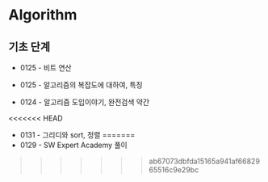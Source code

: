 # Algorithm







## 기초 단계

- 0125 - 비트 연산

- 0125 - 알고리즘의 복잡도에 대하여, 특징

- 0124 - 알고리즘 도입이야기, 완전검색 약간 

<<<<<<< HEAD
- 0131 - 그리디와 sort, 정렬
=======
- 0129 - SW Expert Academy 풀이
>>>>>>> ab67073dbfda15165a941af6682965516c9e29bc
